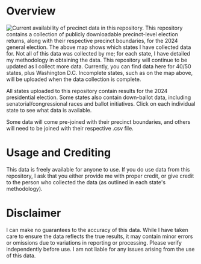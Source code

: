 # Overview
![Current availability of precinct data in this repository.](/2024v10.5.png)
This repository contains a collection of publicly downloadable precinct-level election returns, along with their respective precinct boundaries, for the 2024 general election. The above map shows which states I have collected data for. Not all of this data was collected by me; for each state, I have detailed my methodology in obtaining the data. This repository will continue to be updated as I collect more data. Currently, you can find data here for 40/50 states, plus Washington D.C. Incomplete states, such as on the map above, will be uploaded when the data collection is complete.

All states uploaded to this repository contain results for the 2024 presidential election. Some states also contain down-ballot data, including senatorial/congressional races and ballot initiatives. Click on each individual state to see what data is available.

Some data will come pre-joined with their precinct boundaries, and others will need to be joined with their respective .csv file.

# Usage and Crediting
This data is freely available for anyone to use. If you do use data from this repository, I ask that you either provide me with proper credit, or give credit to the person who collected the data (as outlined in each state's methodology).

# Disclaimer
I can make no guarantees to the accuracy of this data. While I have taken care to ensure the data reflects the true results, it may contain minor errors or omissions due to variations in reporting or processing. Please verify independently before use. I am not liable for any issues arising from the use of this data.
